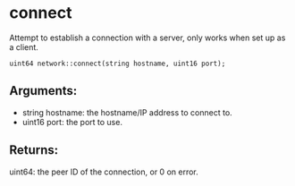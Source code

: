 # connect
Attempt to establish a connection with a server, only works when set up as a client.

`uint64 network::connect(string hostname, uint16 port);`

## Arguments:
* string hostname: the hostname/IP address to connect to.
* uint16 port: the port to use.

## Returns:
uint64: the peer ID of the connection, or 0 on error.
